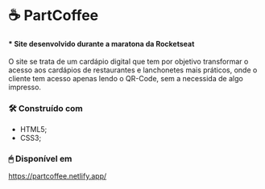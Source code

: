 # ☕️ PartCoffee

#### * Site desenvolvido durante a maratona da Rocketseat
  O site se trata de um cardápio digital que tem por objetivo transformar o acesso aos cardápios de restaurantes e lanchonetes mais práticos, onde o cliente tem acesso apenas lendo o QR-Code, sem a necessida de algo impresso.
  
  
  ### 🛠️ Construído com
  * HTML5;
  * CSS3;
 
 
  ### 🖱 Disponível em
  https://partcoffee.netlify.app/
